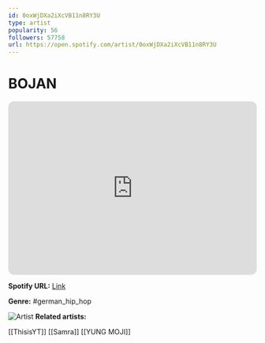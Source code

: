 ```yaml
---
id: 0oxWjDXa2iXcVB11n8RY3U
type: artist
popularity: 56
followers: 57758
url: https://open.spotify.com/artist/0oxWjDXa2iXcVB11n8RY3U
---
```

# BOJAN

<iframe style="border-radius:12px" src="https://open.spotify.com/embed/artist/0oxWjDXa2iXcVB11n8RY3U" width="100%" height="352" frameBorder="0" allowfullscreen="" allow="autoplay; clipboard-write; encrypted-media; fullscreen; picture-in-picture" loading="lazy"></iframe>

**Spotify URL:** [Link](https://open.spotify.com/artist/0oxWjDXa2iXcVB11n8RY3U)

**Genre:**  #german_hip_hop

![Artist](https://i.scdn.co/image/ab6761610000e5eb70ecc3aaeb4fefe46da1ee62)
**Related artists:**

[[ThisisYT]]
[[Samra]]
[[YUNG MOJI]]

